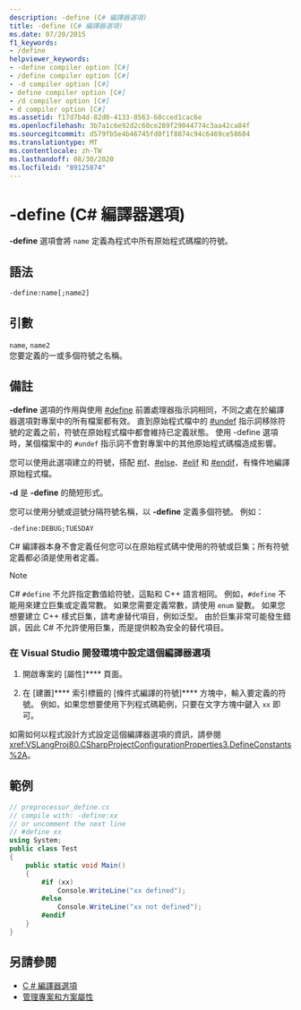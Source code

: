 ```yaml
---
description: -define (C# 編譯器選項)
title: -define (C# 編譯器選項)
ms.date: 07/20/2015
f1_keywords:
- /define
helpviewer_keywords:
- -define compiler option [C#]
- /define compiler option [C#]
- -d compiler option [C#]
- define compiler option [C#]
- /d compiler option [C#]
- d compiler option [C#]
ms.assetid: f17d7b4d-82d0-4133-8563-68cced1cac6e
ms.openlocfilehash: 3b7a1c6e92d2c60ce289f29044774c3aa42ca84f
ms.sourcegitcommit: d579fb5e4b46745fd0f1f8874c94c6469ce58604
ms.translationtype: MT
ms.contentlocale: zh-TW
ms.lasthandoff: 08/30/2020
ms.locfileid: "89125874"
---
```

# <a name="-define-c-compiler-options"></a>-define (C# 編譯器選項)
**-define** 選項會將 `name` 定義為程式中所有原始程式碼檔的符號。  
  
## <a name="syntax"></a>語法  
  
```console  
-define:name[;name2]  
```  
  
## <a name="arguments"></a>引數  
 `name`, `name2`  
 您要定義的一或多個符號之名稱。  
  
## <a name="remarks"></a>備註  
 **-define** 選項的作用與使用 [#define](../preprocessor-directives/preprocessor-define.md) 前置處理器指示詞相同，不同之處在於編譯器選項對專案中的所有檔案都有效。 直到原始程式檔中的 [#undef](../preprocessor-directives/preprocessor-undef.md) 指示詞移除符號的定義之前，符號在原始程式檔中都會維持已定義狀態。 使用 -define 選項時，某個檔案中的 `#undef` 指示詞不會對專案中的其他原始程式碼檔造成影響。  
  
 您可以使用此選項建立的符號，搭配 [#if](../preprocessor-directives/preprocessor-if.md)、[#else](../preprocessor-directives/preprocessor-else.md)、[#elif](../preprocessor-directives/preprocessor-elif.md) 和 [#endif](../preprocessor-directives/preprocessor-endif.md)，有條件地編譯原始程式檔。  
  
 **-d** 是 **-define** 的簡短形式。  
  
 您可以使用分號或逗號分隔符號名稱，以 **-define** 定義多個符號。 例如：  
  
```console  
-define:DEBUG;TUESDAY  
```  
  
 C# 編譯器本身不會定義任何您可以在原始程式碼中使用的符號或巨集；所有符號定義都必須是使用者定義。  
  
> [!NOTE]
> C# `#define` 不允許指定數值給符號，這點和 C++ 語言相同。 例如，`#define` 不能用來建立巨集或定義常數。 如果您需要定義常數，請使用 `enum` 變數。 如果您想要建立 C++ 樣式巨集，請考慮替代項目，例如泛型。 由於巨集非常可能發生錯誤，因此 C# 不允許使用巨集，而是提供較為安全的替代項目。  
  
### <a name="to-set-this-compiler-option-in-the-visual-studio-development-environment"></a>在 Visual Studio 開發環境中設定這個編譯器選項  
  
1. 開啟專案的 [屬性]**** 頁面。  
  
2. 在 [建置]**** 索引標籤的 [條件式編譯的符號]**** 方塊中，輸入要定義的符號。 例如，如果您想要使用下列程式碼範例，只要在文字方塊中鍵入 `xx` 即可。  
  
 如需如何以程式設計方式設定這個編譯器選項的資訊，請參閱 <xref:VSLangProj80.CSharpProjectConfigurationProperties3.DefineConstants%2A>。  
  
## <a name="example"></a>範例  
  
```csharp  
// preprocessor_define.cs  
// compile with: -define:xx  
// or uncomment the next line  
// #define xx  
using System;  
public class Test
{  
    public static void Main()
    {  
        #if (xx)
            Console.WriteLine("xx defined");  
        #else  
            Console.WriteLine("xx not defined");  
        #endif  
    }  
}  
```  
  
## <a name="see-also"></a>另請參閱

- [C # 編譯器選項](./index.md)
- [管理專案和方案屬性](/visualstudio/ide/managing-project-and-solution-properties)
